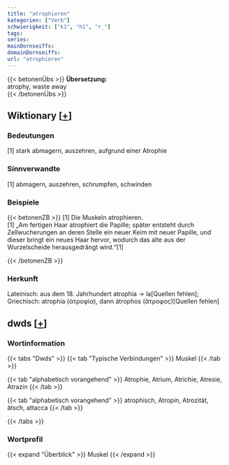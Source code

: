 ```yaml
---
title: "atrophieren"
kategorien: ["Verb"]
schwierigkeit: ["k1", "h1", "r_"]
tags:
series:
mainDornseiffs:
domainDornseiffs:
url: "atrophieren"
---
```


{{< betonenÜbs >}}
**Übersetzung:**  
atrophy, waste away  
{{< /betonenÜbs >}}

## Wiktionary [[+](https://de.wiktionary.org/wiki/atrophieren)]

### Bedeutungen
[1] stark abmagern, auszehren, aufgrund einer Atrophie  

### Sinnverwandte
[1] abmagern, auszehren, schrumpfen, schwinden  

### Beispiele
{{< betonenZB >}}
[1] Die Muskeln atrophieren.  
[1] „Am fertigen Haar atrophiert die Papille; später entsteht durch Zellwucherungen an deren Stelle ein neuer Keim mit neuer Papille, und dieser bringt ein neues Haar hervor, wodurch das alte aus der Wurzelscheide herausgedrängt wird.“[1]  

{{< /betonenZB >}}
### Herkunft
Lateinisch: aus dem 18. Jahrhundert atrophia → la[Quellen fehlen]; Griechisch: atrophía (ἀτροφία), dann átrophos (ἄτροφος)[Quellen fehlen]  



## dwds [[+](https://www.dwds.de/wb/atrophieren)]

### Wortinformation
{{< tabs "Dwds" >}}
{{< tab "Typische Verbindungen" >}}
Muskel
{{< /tab >}}

{{< tab "alphabetisch vorangehend" >}}
Atrophie, Atrium, Atrichie, Atresie, Atrazin
{{< /tab >}}

{{< tab "alphabetisch vorangehend" >}}
atrophisch, Atropin, Atrozität, ätsch, attacca
{{< /tab >}}

{{< /tabs >}}

### Wortprofil
{{< expand "Überblick" >}} Muskel {{< /expand >}}

